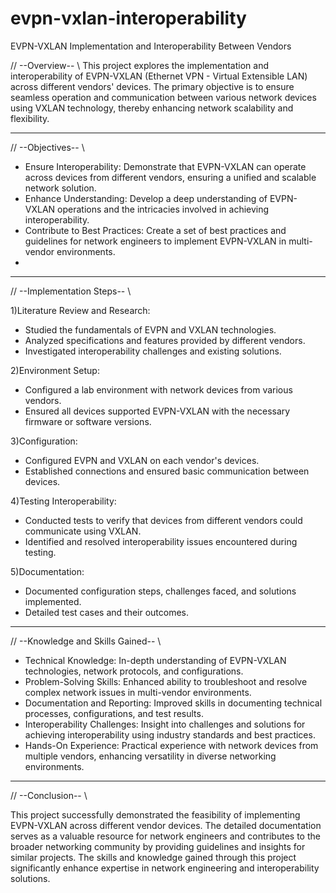# evpn-vxlan-interoperability
EVPN-VXLAN Implementation and Interoperability Between Vendors

// --Overview-- \\
This project explores the implementation and interoperability of EVPN-VXLAN (Ethernet VPN - Virtual Extensible LAN) across different vendors' devices. The primary objective is to ensure seamless operation and communication between various network devices using VXLAN technology, thereby enhancing network scalability and flexibility.

-------------------------------------------------------------------------------------------------------------------------------------------------------------------------------------------------------------------------------------------------------------------------------
// --Objectives-- \\

 * Ensure Interoperability: Demonstrate that EVPN-VXLAN can operate across devices from different vendors, ensuring a unified and scalable network solution.
 * Enhance Understanding: Develop a deep understanding of EVPN-VXLAN operations and the intricacies involved in achieving interoperability.
 * Contribute to Best Practices: Create a set of best practices and guidelines for network engineers to implement EVPN-VXLAN in multi-vendor environments.
 * 
-------------------------------------------------------------------------------------------------------------------------------------------------------------------------------------------------------------------------------------------------------------------------------
// --Implementation Steps-- \\ 

 1)Literature Review and Research:
  * Studied the fundamentals of EVPN and VXLAN technologies.
  * Analyzed specifications and features provided by different vendors.
  * Investigated interoperability challenges and existing solutions.

 2)Environment Setup:

  * Configured a lab environment with network devices from various vendors.
  * Ensured all devices supported EVPN-VXLAN with the necessary firmware or software versions.

 3)Configuration:

  * Configured EVPN and VXLAN on each vendor's devices.
  * Established connections and ensured basic communication between devices.

 4)Testing Interoperability:

  * Conducted tests to verify that devices from different vendors could communicate using VXLAN.
  * Identified and resolved interoperability issues encountered during testing.

 5)Documentation:

  * Documented configuration steps, challenges faced, and solutions implemented.
  * Detailed test cases and their outcomes.
    
-------------------------------------------------------------------------------------------------------------------------------------------------------------------------------------------------------------------------------------------------------------------------------
// --Knowledge and Skills Gained-- \\ 

  * Technical Knowledge: In-depth understanding of EVPN-VXLAN technologies, network protocols, and configurations.
  * Problem-Solving Skills: Enhanced ability to troubleshoot and resolve complex network issues in multi-vendor environments.
  * Documentation and Reporting: Improved skills in documenting technical processes, configurations, and test results.
  * Interoperability Challenges: Insight into challenges and solutions for achieving interoperability using industry standards and best practices.
  * Hands-On Experience: Practical experience with network devices from multiple vendors, enhancing versatility in diverse networking environments.
-------------------------------------------------------------------------------------------------------------------------------------------------------------------------------------------------------------------------------------------------------------------------------
// --Conclusion-- \\ 

This project successfully demonstrated the feasibility of implementing EVPN-VXLAN across different vendor devices. The detailed documentation serves as a valuable resource for network engineers and contributes to the broader networking community by providing guidelines and insights for similar projects. The skills and knowledge gained through this project significantly enhance expertise in network engineering and interoperability solutions.




